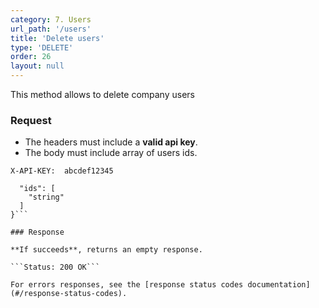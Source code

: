 ```yaml
---
category: 7. Users
url_path: '/users'
title: 'Delete users'
type: 'DELETE'
order: 26
layout: null
---
```


This method allows to delete company users

### Request

* The headers must include a **valid api key**.
* The body must include array of users ids.

```X-API-KEY:  abcdef12345```

```{
  "ids": [
    "string"
  ]
}```

### Response

**If succeeds**, returns an empty response.

```Status: 200 OK```

For errors responses, see the [response status codes documentation](#/response-status-codes).
